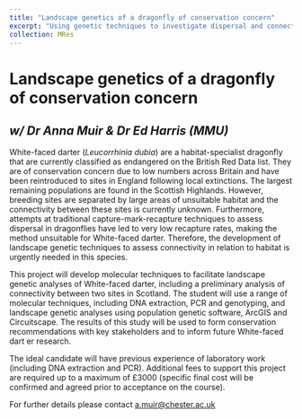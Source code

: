 ```yaml
---
title: "Landscape genetics of a dragonfly of conservation concern"
excerpt: "Using genetic techniques to investigate dispersal and connectivity in a dragonfly species"
collection: MRes
---
```



# Landscape genetics of a dragonfly of conservation concern

_w/ Dr Anna Muir & Dr Ed Harris (MMU)_ 
-
White-faced darter (_Leucorrhinia dubia_) are a habitat-specialist dragonfly that
are currently classified as endangered on the British Red Data list. They are of 
conservation concern due to low numbers across Britain and have been reintroduced 
to sites in England following local extinctions. The largest remaining populations are 
found in the Scottish Highlands. However, breeding sites are separated by large 
areas of unsuitable habitat and the connectivity between these sites is currently 
unknown. Furthermore, attempts at traditional capture-mark-recapture techniques to 
assess dispersal in dragonflies have led to very low recapture rates, making the 
method unsuitable for White-faced darter. Therefore, the development of landscape 
genetic techniques to assess connectivity in relation to habitat is urgently needed in 
this species. 

This project will develop molecular techniques to facilitate landscape genetic
analyses of White-faced darter, including a preliminary analysis of connectivity 
between two sites in Scotland. The student will use a range of molecular techniques, 
including DNA extraction, PCR and genotyping, and landscape genetic analyses 
using population genetic software, ArcGIS and Circuitscape. 
The results of this study will be used to form conservation recommendations with key stakeholders and to inform future White-faced dart
er research.

The ideal candidate will have previous experience of laboratory work (including DNA extraction and PCR). Additional fees to support this project are required up to a maximum of £3000 (specific final cost will be confirmed and agreed prior to acceptance on the course). 

For further details please contact a.muir@chester.ac.uk
